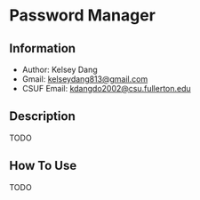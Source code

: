 # Password Manager

## Information
- Author: Kelsey Dang
- Gmail: kelseydang813@gmail.com
- CSUF Email: kdangdo2002@csu.fullerton.edu

## Description
TODO

## How To Use
TODO


